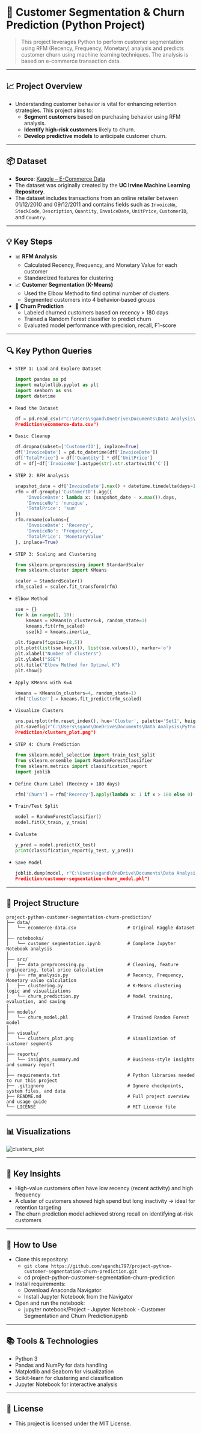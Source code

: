 # 👥 Customer Segmentation & Churn Prediction (Python Project)

> This project leverages Python to perform customer segmentation using RFM (Recency, Frequency, Monetary) analysis and predicts customer churn using machine learning techniques. The analysis is based on e-commerce transaction data.

---

## 📈 Project Overview

- Understanding customer behavior is vital for enhancing retention strategies. This project aims to:
  - **Segment customers** based on purchasing behavior using RFM analysis.
  - **Identify high-risk customers** likely to churn.
  - **Develop predictive models** to anticipate customer churn.

---

## 📦 Dataset

- **Source**: [Kaggle – E-Commerce Data](https://www.kaggle.com/datasets/carrie1/ecommerce-data)
- The dataset was originally created by the **UC Irvine Machine Learning Repository**.
- The dataset includes transactions from an online retailer between 01/12/2010 and 09/12/2011 and contains fields such as `InvoiceNo`, `StockCode`, `Description`, `Quantity`, `InvoiceDate`, `UnitPrice`, `CustomerID`, and `Country`.

---

## 💡 Key Steps

- 📊 **RFM Analysis**
  - Calculated Recency, Frequency, and Monetary Value for each customer
  - Standardized features for clustering
- 📈 **Customer Segmentation (K-Means)**
  - Used the Elbow Method to find optimal number of clusters
  - Segmented customers into 4 behavior-based groups
- 🔮 **Churn Prediction**
  - Labeled churned customers based on recency > 180 days
  - Trained a Random Forest classifier to predict churn
  - Evaluated model performance with precision, recall, F1-score

---

## 🔍 Key Python Queries

- `STEP 1: Load and Explore Dataset`
  ```python
  import pandas as pd
  import matplotlib.pyplot as plt
  import seaborn as sns
  import datetime
  ```

- `Read the Dataset`
  ```python
  df = pd.read_csv(r"C:\Users\sgand\OneDrive\Documents\Data Analysis\Python\Customer Segmentation and Churn 
  Prediction\ecommerce-data.csv")
  ```

- `Basic Cleanup`
  ```python
  df.dropna(subset=['CustomerID'], inplace=True)
  df['InvoiceDate'] = pd.to_datetime(df['InvoiceDate'])
  df['TotalPrice'] = df['Quantity'] * df['UnitPrice']
  df = df[~df['InvoiceNo'].astype(str).str.startswith('C')]
  ```

- `STEP 2: RFM Analysis`
  ```python
  snapshot_date = df['InvoiceDate'].max() + datetime.timedelta(days=1)
  rfm = df.groupby('CustomerID').agg({
      'InvoiceDate': lambda x: (snapshot_date - x.max()).days,
      'InvoiceNo': 'nunique',
      'TotalPrice': 'sum'
  })
  rfm.rename(columns={
      'InvoiceDate': 'Recency',
      'InvoiceNo': 'Frequency',
      'TotalPrice': 'MonetaryValue'
  }, inplace=True)
  ```

- `STEP 3: Scaling and Clustering`
  ```python
  from sklearn.preprocessing import StandardScaler
  from sklearn.cluster import KMeans

  scaler = StandardScaler()
  rfm_scaled = scaler.fit_transform(rfm)
  ```

- `Elbow Method`
  ```python
  sse = {}
  for k in range(1, 10):
      kmeans = KMeans(n_clusters=k, random_state=1)
      kmeans.fit(rfm_scaled)
      sse[k] = kmeans.inertia_

  plt.figure(figsize=(8,5))
  plt.plot(list(sse.keys()), list(sse.values()), marker='o')
  plt.xlabel("Number of clusters")
  plt.ylabel("SSE")
  plt.title("Elbow Method for Optimal K")
  plt.show()
  ```

- `Apply KMeans with K=4`
  ```python
  kmeans = KMeans(n_clusters=4, random_state=1)
  rfm['Cluster'] = kmeans.fit_predict(rfm_scaled)
  ```

- `Visualize Clusters`
  ```python
  sns.pairplot(rfm.reset_index(), hue='Cluster', palette='Set1', height=3)
  plt.savefig(r"C:\Users\sgand\OneDrive\Documents\Data Analysis\Python\Customer Segmentation and Churn 
  Prediction/clusters_plot.png")
  ```

- `STEP 4: Churn Prediction`
  ```python
  from sklearn.model_selection import train_test_split
  from sklearn.ensemble import RandomForestClassifier
  from sklearn.metrics import classification_report
  import joblib
  ```

- `Define Churn Label (Recency > 180 days)`
  ```python
  rfm['Churn'] = rfm['Recency'].apply(lambda x: 1 if x > 180 else 0)
  ```

- `Train/Test Split`
  ```python
  model = RandomForestClassifier()
  model.fit(X_train, y_train)
  ```

- `Evaluate`
  ```python
  y_pred = model.predict(X_test)
  print(classification_report(y_test, y_pred))
  ```

- `Save Model`
  ```python
  joblib.dump(model, r"C:\Users\sgand\OneDrive\Documents\Data Analysis\Python\Customer Segmentation and Churn  
  Prediction/customer-segmentation-churn_model.pkl")
  ```

---

## 📂 Project Structure

```text
project-python-customer-segmentation-churn-prediction/
├── data/
│   └── ecommerce-data.csv                   # Original Kaggle dataset
│
├── notebooks/
│   └── customer_segmentation.ipynb          # Complete Jupyter Notebook analysis
│
├── src/
│   ├── data_preprocessing.py                # Cleaning, feature engineering, total price calculation
│   ├── rfm_analysis.py                      # Recency, Frequency, Monetary value calculation
│   ├── clustering.py                        # K-Means clustering logic and visualizations
│   └── churn_prediction.py                  # Model training, evaluation, and saving
│
├── models/
│   └── churn_model.pkl                      # Trained Random Forest model
│
├── visuals/
│   └── clusters_plot.png                    # Visualization of customer segments
│
├── reports/
│   └── insights_summary.md                  # Business-style insights and summary report
│
├── requirements.txt                         # Python libraries needed to run this project
├── .gitignore                               # Ignore checkpoints, system files, and data
├── README.md                                # Full project overview and usage guide
└── LICENSE                                  # MIT License file
```

---

## 📊 Visualizations

![clusters_plot](https://github.com/user-attachments/assets/9814109c-75a4-48a6-9253-b690bbefc9a8)

---

## 📌 Key Insights

- High-value customers often have low recency (recent activity) and high frequency
- A cluster of customers showed high spend but long inactivity → ideal for retention targeting
- The churn prediction model achieved strong recall on identifying at-risk customers

---

## 🚀 How to Use

- Clone this repository:
  - `git clone https://github.com/sgandhi797/project-python-customer-segmentation-churn-prediction.git`
  - cd project-python-customer-segmentation-churn-prediction
- Install requirements:
  - Download Anaconda Navigator
  - Install Jupyter Notebook from the Navigator
- Open and run the notebook:
  - jupyter notebook/Project - Jupyter Notebook - Customer Segmentation and Churn Prediction.ipynb

---

## 📚 Tools & Technologies

- Python 3
- Pandas and NumPy for data handling
- Matplotlib and Seaborn for visualization
- Scikit-learn for clustering and classification
- Jupyter Notebook for interactive analysis

---

## 📄 License

- This project is licensed under the MIT License.
